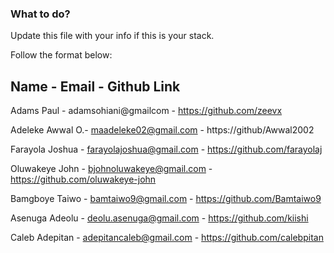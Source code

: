 ### What to do?

Update this file with your info if this is your stack.

Follow the format below:

 Name        -   Email                -  Github Link             
-----------------------------------------------------------------
 Adams Paul     -  adamsohiani@gmailcom  -  https://github.com/zeevx 
 
Adeleke Awwal O.-  maadeleke02@gmail.com -  https://github/Awwal2002
 
Farayola Joshua -  farayolajoshua@gmail.com - https://github.com/farayolaj

Oluwakeye John - bjohnoluwakeye@gmail.com - https://github.com/oluwakeye-john

Bamgboye Taiwo - bamtaiwo9@gmail.com - https://github.com/Bamtaiwo9

Asenuga Adeolu - deolu.asenuga@gmail.com - https://github.com/kiishi

Caleb Adepitan - adepitancaleb@gmail.com - https://github.com/calebpitan
